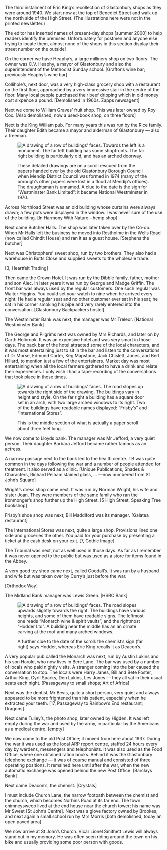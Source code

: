<aside class="ednote">

The third instalment of Eric King’s recollection of Glastonbury shops as
they were around 1940. We start now at the top of Benedict Street and
walk up the north side of the High Street. (The illustrations here were
not in the printed newsletter.)

The editor has inserted names of present-day shops \[summer 2000\] to
help readers identify the premises. Unfortunately for postmen and anyone
else trying to locate them, almost none of the shops in this section
display their street number on the outside!

</aside>

On the corner we have Heaphy’s, a large millinery shop on two floors.
The owner was C.V. Heaphy, a mayor of Glastonbury and also the
superintendent of the Methodist Sunday school.
<span class="ednote">[Graftons wine bar; previously Heaphy’s wine bar]</span>

Collihole’s, next door, was a very high-class grocery shop with a
restaurant on the first floor, approached by a very impressive stair in
the centre of the floor. Many local people purchased their beef dripping
which in old money cost sixpence a pound.
<span class="ednote">[Demolished in 1960s. Zapps newsagent]</span>

Next we come to William Graves’ fruit shop. This was later owned by Roy
Cox.
<span class="ednote">[Also demolished; now a used-book shop, on three floors]</span>

Next is the King William pub. For many years this was run by the Rice
family. Their daughter Edith became a mayor and alderman of Glastonbury
— also a freeman.

<figure>
<img src="../HighStscroll-1.png" alt="A drawing of a row of buildings’ faces. Towards the left is a monument. The far left building has some shopfronts. The far right building is particularly old, and has an arched doorway.">
<figcaption>

These detailed drawings are on a scroll rescued from the papers handed
over by the old Glastonbury Borough Council when Mendip District Council
was formed in 1974 (many of the borough’s other papers were lost in a
flood at Mendip’s offices). The draughtsman is unnamed. A clue to the
date is the sign for “Westminster Bank Limited”: it became National
Westminster in 1970.

</figcaption>
</figure>

Across Northload Street was an old building whose curtains were always
drawn; a few pots were displayed in the window. I was never sure of the
use of the building.
<span class="ednote">[In Harmony With Nature—hemp shop]</span>

Next came Butcher Halls. The shop was later taken over by the Co-op.
When Mr Halls left the business he moved into Restholme in the Wells
Road (now called Chindit House) and ran it as a guest house.
<span class="ednote">[Stephens the butcher]</span>

Next was Christophers’ sweet shop, run by two brothers. They also had a
warehouse in Butts Close and supplied sweets to the wholesale trade.

<span class="ednote">[3, Heartfelt Trading]</span>

Then came the Crown Hotel. It was run by the Dibble family, father,
mother and son Alec. In later years it was run by George and Madge
Griffin. The front bar was always used by the regular customers. One
such regular was Waiter Higgins. You could set your watch to nine when
he arrived every night. He had a regular seat and no other customer ever
sat in his seat; he sat in his corner smoking his pipe and very rarely
entered into the conversation.
<span class="ednote">[Glastonbury Backpackers hostel]</span>

The Westminster Bank was next; the manager was Mr Treleor.
<span class="ednote">[National
Westminster Bank]</span>

The George and Pilgrims next was owned by Mrs Richards, and later on by
Garth Holbrook. It was an expensive hotel and was very smart in those
days. The back bar of the hotel attracted some of the local characters,
and it was most entertaining just to sit in the bar and listen to the
conversations of Dr Morse, Edmund Carter, Keg Mapstone, Jack Chislett,
Jones, and Bert Hillard, to mention just a few of the entertainers.
Market day was most entertaining when all the local farmers gathered to
have a drink and relate their experiences. I only wish I had a
tape-recording of the conversations that took place in those times.

<figure>
<img src="../HighStscroll-2.png" alt="A drawing of a row of buildings’ faces. The road slopes up towards the right side of the drawing. The buildings vary in height and style. On the far right a building has a square door set in an arch, with two large arched windows to its right. Two of the buildings have readable names displayed: “Frisby’s” and “International Stores”.">
<figcaption>

This is the middle section of what is actually a paper scroll about
three feet long.

</figcaption>
</figure>

We now come to Lloyds bank. The manager was Mr Jefford, a very quiet
person. Their daughter Barbara Jefford became rather famous as an
actress.

A narrow passage next to the bank led to the health centre. TB was quite
common in the days following the war and a number of people attended for
treatment. It also served as a clinic.
<span class="ednote">[Unique Publications, Shades & Characters, Richard Pelham stained glass, ... —now numbered from St John’s Square]</span>

Wright’s dress shop came next. It was run by Norman Wright, his wife and
sister Joan. They were members of the same family who ran the
ironmonger’s shop further up the High Street.
<span class="ednote">[5 High Street, Speaking Tree bookshop]</span>

Frisby’s shoe shop was next; Bill Maddiford was its manager.
<span class="ednote">[Galatea restaurant]</span>

The International Stores was next, quite a large shop. Provisions lined
one side and groceries the other. You paid for your purchase by
presenting a ticket at the cash desk on your exit.
<span class="ednote">[7, Gothic Image]</span>

The Tribunal was next, not as well used in those days. As far as I
remember it was never opened to the public but was used as a store for
items found in the Abbey.

A very good toy shop came next, called Goodall’s. It was run by a
husband and wife but was taken over by Curry’s just before the war.

<span class="ednote">[Orthodox Way]</span>

The Midland Bank manager was Lewis Green.
<span class="ednote">[HSBC Bank]</span>

<figure>
<img src="../HighStscroll-3.png" alt="A drawing of a row of buildings’ faces. The road slopes upwards slightly towards the right. The buildings have various heights, and some of them have readable signs. The leftmost one reads “Monarch wine &amp; spirit vaults”, and the rightmost “Hodder Ltd”. A building near the middle has an an ornate carving at the roof and many arched windows.">
<figcaption>

A further clue to the date of the scroll: the chemist’s sign (far right)
says Hodder, whereas Eric King recalls it as Deacon’s.

</figcaption>
</figure>

A very popular pub called the Monarch was next, run by Austin Lukins and
his son Harold, who now lives in Bere Lane. The bar was used by a number
of locals who paid nightly visits. A stranger coming into the bar caused
the conversation to stop. The locals were Harry Janes, Bill and Bete
Foster, Arthur King, Cyril Sparks, Den Lukins, Les Jones — they all sat
in their usual seats each night.
<span class="ednote">[Passageway to small shops; Art of Africa]</span>

Next was the dentist, Mr Bevis, quite a short person, very quiet and
always appeared to be more frightened than his patient, especially when
he extracted your teeth.
<span class="ednote">[17, Passageway to Rainbow’s End restaurant; Dragons]</span>

Next came Tulley’s, the photo shop, later owned by Higden. It was left
empty during the war and used by the army, in particular by the
Americans as a medical centre.
<span class="ednote">[empty]</span>

We now come to the old Post Office; it moved from here about 1937.
During the war it was used as the local ARP report centre, staffed 24
hours every day by wardens, messengers and telephonists. It was also
used as the Food Office, where one obtained ration books. Behind it was
the Glastonbury telephone exchange — it was of course manual and
consisted of three operating positions. It remained here until after the
war, when the new automatic exchange was opened behind the new Post
Office.
<span class="ednote">[Barclays Bank]</span>

Next came Deacon’s, the chemist.
<span class="ednote">[Crystals]</span>

I must include Church Lane, the narrow footpath between the chemist and
the church, which becomes Norbins Road at its far end. The town
chimneysweep lived at the end house near the church tower; his name was
Mr Sweet
<span class="ednote">[St John’s Centre]</span>.
Next was a glove factory owned by Brookes, and next again a small school run by
Mrs Morris
<span class="ednote">[both demolished, today an open paved area]</span>.

We now arrive at St John’s Church. Vicar Lionel Smithett Lewis will
always stand out in my memory. He was often seen riding around the town
on his bike and usually providing some poor person with goods.
